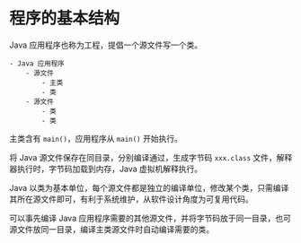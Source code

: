 # 程序的基本结构

Java 应用程序也称为工程，提倡一个源文件写一个类。

```
- Java 应用程序
    - 源文件
        - 主类
        - 类
    - 源文件
        - 类
        - 类
```

主类含有 `main()`，应用程序从 `main()` 开始执行。

将 Java 源文件保存在同目录，分别编译通过，生成字节码 `xxx.class` 文件，解释器执行时，字节码加载到内存，Java 虚拟机解释执行。

Java 以类为基本单位，每个源文件都是独立的编译单位，修改某个类，只需编译其所在源文件即可，有利于系统维护，从软件设计角度为可复用代码。

可以事先编译 Java 应用程序需要的其他源文件，并将字节码放于同一目录，也可源文件放同一目录，编译主类源文件时自动编译需要的类。



